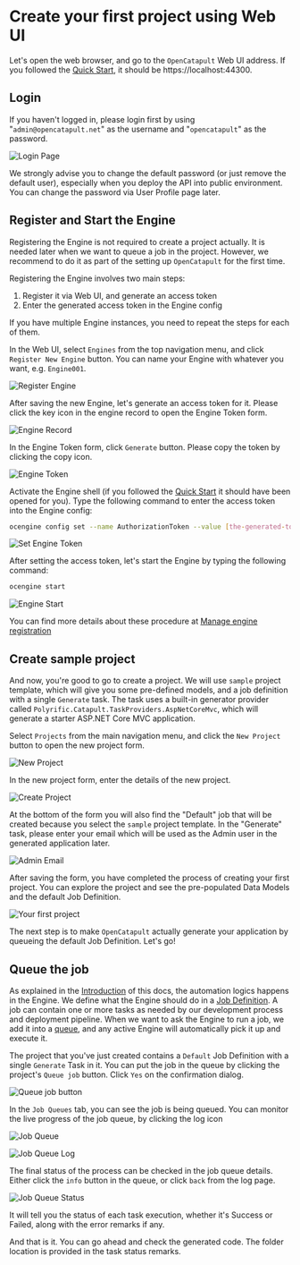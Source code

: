 # Create your first project using Web UI

Let's open the web browser, and go to the `OpenCatapult` Web UI address. If you followed the [Quick Start](../home/start.md), it should be https://localhost:44300.

## Login

If you haven't logged in, please login first by using "`admin@opencatapult.net`" as the username and "`opencatapult`" as the password.

![Login Page](../img/login.jpg)

We strongly advise you to change the default password (or just remove the default user), especially when you deploy the API into public environment. You can change the password via User Profile page later.

## Register and Start the Engine

Registering the Engine is not required to create a project actually. It is needed later when we want to queue a job in the project. However, we recommend to do it as part of the setting up `OpenCatapult` for the first time.

Registering the Engine involves two main steps:

1. Register it via Web UI, and generate an access token
2. Enter the generated access token in the Engine config

If you have multiple Engine instances, you need to repeat the steps for each of them.

In the Web UI, select `Engines` from the top navigation menu, and click `Register New Engine` button. You can name your Engine with whatever you want, e.g. `Engine001`.

![Register Engine](../img/engine-ui.jpg)

After saving the new Engine, let's generate an access token for it. Please click the key icon in the engine record to open the Engine Token form.

![Engine Record](../img/engine-record.jpg)

In the Engine Token form, click `Generate` button. Please copy the token by clicking the copy icon.

![Engine Token](../img/engine-token-ui.JPG)

Activate the Engine shell (if you followed the [Quick Start](../home/start.md) it should have been opened for you). Type the following command to enter the access token into the Engine config:

```sh
ocengine config set --name AuthorizationToken --value [the-generated-token]
```

![Set Engine Token](../img/engine-config-token.jpg)

After setting the access token, let's start the Engine by typing the following command:

```sh
ocengine start
```

![Engine Start](../img/engine-start.jpg)

You can find more details about these procedure at [Manage engine registration](../user-guides/engine-registration.md)

## Create sample project

And now, you're good to go to create a project. We will use `sample` project template, which will give you some pre-defined models, and a job definition with a single `Generate` task. The task uses a built-in generator provider called `Polyrific.Catapult.TaskProviders.AspNetCoreMvc`, which will generate a starter ASP.NET Core MVC application.

Select `Projects` from the main navigation menu, and click the `New Project` button to open the new project form.

![New Project](../img/new-project-button.jpg)

In the new project form, enter the details of the new project.

![Create Project](../img/create-project-ui.jpg)

At the bottom of the form you will also find the "Default" job that will be created because you select the `sample` project template. In the "Generate" task, please enter your email which will be used as the Admin user in the generated application later.

![Admin Email](../img/admin-email.jpg)

After saving the form, you have completed the process of creating your first project. You can explore the project and see the pre-populated Data Models and the default Job Definition.

![Your first project](../img/first-project.jpg)

The next step is to make `OpenCatapult` actually generate your application by queueing the default Job Definition. Let's go!

## Queue the job

As explained in the [Introduction](./intro.md#the-circle-of-magic) of this docs, the automation logics happens in the Engine. We define what the Engine should do in a [Job Definition](../user-guides/job-definitions.md). A job can contain one or more tasks as needed by our development process and deployment pipeline. When we want to ask the Engine to run a job, we add it into a [queue](../user-guides/job-queues.md), and any active Engine will automatically pick it up and execute it.

The project that you've just created contains a `Default` Job Definition with a single `Generate` Task in it. You can put the job in the queue by clicking the project's `Queue job` button. Click `Yes` on the confirmation dialog.

![Queue job button](../img/queue-job-button.jpg)

In the `Job Queues` tab, you can see the job is being queued. You can monitor the live progress of the job queue, by clicking the log icon

![Job Queue](../img/job-queue-ui.jpg)

![Job Queue Log](../img/job-queue-log-ui.jpg)

The final status of the process can be checked in the job queue details. Either click the `info` button in the queue, or click `back` from the log page.


![Job Queue Status](../img/job-queue-status-ui.JPG)


It will tell you the status of each task execution, whether it's Success or Failed, along with the error remarks if any.

And that is it. You can go ahead and check the generated code. The folder location is provided in the task status remarks.